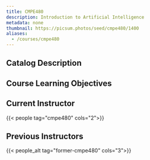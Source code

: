 ```yaml
---
title: CMPE480
description: Introduction to Artificial Intelligence
metadata: none
thumbnail: https://picsum.photos/seed/cmpe480/1400
aliases:
  - /courses/cmpe480
---
```


## Catalog Description

## Course Learning Objectives

## Current Instructor

{{< people tag="cmpe480" cols="2">}}

## Previous Instructors

{{< people_alt tag="former-cmpe480" cols="3">}}
